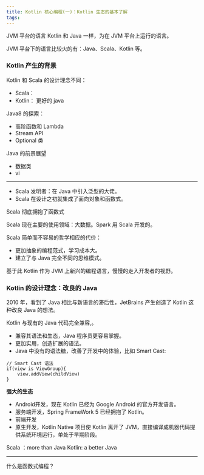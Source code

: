 ```yaml
---
title: Kotlin 核心编程(一)：Kotlin 生态的基本了解
tags:
---
```







JVM 平台的语言
Kotlin  和 Java 一样，为在 JVM 平台上运行的语言。

JVM 平台下的语言比较火的有：Java、Scala、Kotlin 等。

### Kotlin 产生的背景

Kotlin 和 Scala 的设计理念不同：

* Scala： 
* Kotlin： 更好的 java
  




Java8 的探索：
* 高阶函数和 Lambda
* Stream API
* Optional 类

Java 的前景展望

* 数据类
* vi

---

* Scala 发明者：在 Java 中引入泛型的大佬。
* Scala 在设计之初就集成了面向对象和函数式。

Scala 彻底拥抱了函数式

Scala 现在主要的使用领域：大数据。Spark 用 Scala 开发的。

Scala 简单而不容易的哲学相应的代价：
* 更加抽象的编程范式，学习成本大。
* 建立了与 Java 完全不同的思维模式。


基于此 Kotlin 作为 JVM 上新兴的编程语言，慢慢的走入开发者的视野。



### Kotlin 的设计理念：改良的 Java

2010 年，看到了 Java 相比与新语言的滞后性，JetBrains 产生创造了 Kotlin 这种改良 Java 的想法。


Kotlin 与现有的 Java 代码完全兼容,。

* 兼容其语法和生态，Java 程序员更容易掌握。
* 更加实用，创造扩展的语法。
* Java 中没有的语法糖，改善了开发中的体验，比如 Smart Cast:

```
// Smart Cast 语法
if(view is ViewGroup){
    view.addView(childView)
}
```


**强大的生态**

* Android开发，现在 Kotlin 已经为 Google Android 的官方开发语言。
* 服务端开发，Spring FrameWork 5 已经拥抱了 Kotlin。
* 前端开发
* 原生开发，Kotlin Native 项目使 Kotlin 离开了 JVM，直接编译成机器代码提供系统环境运行，单处于早期阶段。

Scala ：more than Java
Kotlin: a better Java





----
什么是函数式编程？


